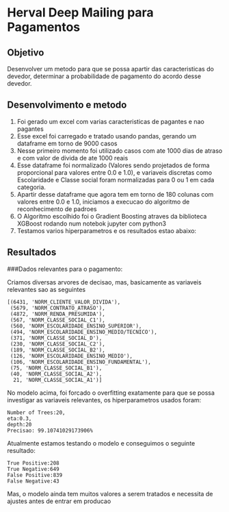 # Herval Deep Mailing para Pagamentos

## Objetivo

Desenvolver um metodo para que se possa apartir das caracteristicas do devedor, determinar a probabilidade de pagamento do acordo desse devedor.

## Desenvolvimento e metodo

1. Foi gerado um excel com varias caracteristicas de pagantes e nao pagantes 
2. Esse excel foi carregado e tratado usando pandas, gerando um dataframe em torno de 9000 casos
3. Nesse primeiro momento foi utilizado casos com ate 1000 dias de atraso e com valor de divida de ate 1000 reais
4. Esse dataframe foi normalizado (Valores sendo projetados de forma proporcional para valores entre 0.0 e 1.0), e variaveis discretas como Escolaridade e Classe social foram normalizadas para 0 ou 1 em cada categoria.
5. Apartir desse dataframe que agora tem em torno de 180 colunas com valores entre 0.0 e 1.0, iniciamos a execucao do algoritmo de reconhecimento de padroes
6. O Algoritmo escolhido foi o Gradient Boosting atraves da biblioteca XGBoost rodando num notebok jupyter com python3
7. Testamos varios hiperparametros e os resultados estao abaixo:

## Resultados

###Dados relevantes para o pagamento: 

Criamos diversas arvores de decisao, mas, basicamente as variaveis relevantes sao as seguintes

    [(6431, 'NORM_CLIENTE_VALOR_DIVIDA'),  
     (5679, 'NORM_CONTRATO_ATRASO'),  
     (4872, 'NORM_RENDA_PRESUMIDA'),  
     (567, 'NORM_CLASSE_SOCIAL_C1'), 
     (560, 'NORM_ESCOLARIDADE_ENSINO_SUPERIOR'), 
     (494, 'NORM_ESCOLARIDADE_ENSINO_MEDIO/TECNICO'),
     (371, 'NORM_CLASSE_SOCIAL_D'),
     (230, 'NORM_CLASSE_SOCIAL_C2'),
     (189, 'NORM_CLASSE_SOCIAL_B2'),
     (126, 'NORM_ESCOLARIDADE_ENSINO_MEDIO'),
     (106, 'NORM_ESCOLARIDADE_ENSINO_FUNDAMENTAL'),
     (75, 'NORM_CLASSE_SOCIAL_B1'),
     (40, 'NORM_CLASSE_SOCIAL_A2'),
      21, 'NORM_CLASSE_SOCIAL_A1')]
    

No modelo acima, foi forcado o overfitting exatamente para que se possa investigar as variaveis relevantes, os hiperparametros usados foram:

    Number of Trees:20, 
    eta:0.3, 
    depth:20 
    Precisao: 99.10741029173906%

Atualmente estamos testando o modelo e conseguimos o seguinte resultado:

    True Positive:208 
    True Negative:649 
    False Positive:839 
    False Negative:43  

Mas, o modelo ainda tem muitos valores a serem tratados e necessita de ajustes antes de entrar em producao


